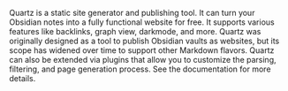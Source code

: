Quartz is a static site generator and publishing tool. It can turn your Obsidian notes into a fully functional website for free. It supports various features like backlinks, graph view, darkmode, and more. Quartz was originally designed as a tool to publish Obsidian vaults as websites, but its scope has widened over time to support other Markdown flavors. Quartz can also be extended via plugins that allow you to customize the parsing, filtering, and page generation process. See the documentation for more details.